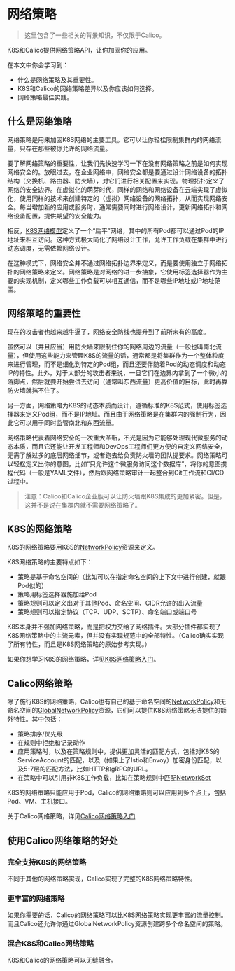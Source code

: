 # 网络策略

> 这里包含了一些相关的背景知识，不仅限于Calico。

K8S和Calico提供网络策略API，让你加固你的应用。

在本文中你会学习到：

- 什么是网络策略及其重要性。
- K8S和Calico的网络策略差异以及你应该如何选择。
- 网络策略最佳实践。

## 什么是网络策略

网络策略是用来加固K8S网络的主要工具。它可以让你轻松限制集群内的网络流量，只存在那些被你允许的网络流量。

要了解网络策略的重要性，让我们先快速学习一下在没有网络策略之前是如何实现网络安全的。放眼过去，在企业网络中，网络安全都是要通过设计网络设备的拓扑结构（交换机、路由器、防火墙），对它们进行相关配置来实现。物理拓扑定义了网络的安全边界。在虚拟化的萌芽时代，同样的网络和网络设备在云端实现了虚拟化，使用同样的技术来创建特定的（虚拟）网络设备的网络拓扑，从而实现网络安全。每当增加新的应用或服务时，通常需要同时进行网络设计，更新网络拓扑和网络设备配置，提供期望的安全能力。

相反，[K8S网络模型](03K8S网络.md)定义了一个“扁平”网络，其中的所有Pod都可以通过Pod的IP地址来相互访问。这种方式极大简化了网络设计工作，允许工作负载在集群中进行动态调度，无需依赖网络设计。

在这种模式下，网络安全并不通过网络拓扑边界来定义，而是要使用独立于网络拓扑的网络策略来定义。网络策略是对网络的进一步抽象，它使用标签选择器作为主要的实现机制，定义哪些工作负载可以相互通信，而不是哪些IP地址或IP地址范围。

## 网络策略的重要性

现在的攻击者也越来越牛逼了，网络安全防线也提升到了前所未有的高度。

虽然可以（并且应当）用防火墙来限制住你的网络周边的流量（一般也叫南北流量），但使用这些能力来管理K8S的流量的话，通常都是将集群作为一个整体粒度来进行管理，而不是细化到特定的Pod组，而且还要伴随着Pod的动态调度和动态IP的特性。此外，对于大部分的攻击者来说，一旦它们在边界内拿到了一个微小的落脚点，然后就要开始尝试去访问（通常叫东西流量）更高价值的目标，此时再靠防火墙就挡不住了。

另一方面，网络策略为K8S的动态本质而设计，遵循标准的K8S范式，使用标签选择器来定义Pod组，而不是IP地址。而且由于网络策略是在集群内的强制行为，因此它可以用于同时监管南北和东西流量。

网络策略代表着网络安全的一次重大革新，不光是因为它能够处理现代微服务的动态本质，而且它还能让开发工程师和DevOps工程师们更方便的自定义网络安全，无需了解过多的底层网络细节，或者跑去给负责防火墙的团队提要求。网络策略可以轻松定义出你的意图，比如“只允许这个微服务访问这个数据库”，将你的意图携程代码（一般是YAML文件），然后跟网络策略审计一起整合到Git工作流和CI/CD过程中。

> 注意：Calico和Calico企业版可以让防火墙跟K8S集成的更加紧密。但是，这并不是说在集群内就不需要网络策略了。

## K8S的网络策略

K8S的网络策略要用K8S的[NetworkPolicy](https://kubernetes.io/docs/reference/generated/kubernetes-api/v1.21/#networkpolicy-v1-networking-k8s-io)资源来定义。

K8S网络策略的主要特点如下：

- 策略是基于命名空间的（比如可以在指定命名空间的上下文中进行创建，就跟Pod似的）
- 策略用标签选择器施加给Pod
- 策略规则可以定义出对于其他Pod、命名空间、CIDR允许的出入流量
- 策略规则可以指定协议（TCP、UDP、SCTP）、命名端口或端口号

K8S本身并不强加网络策略，而是把权力交给了网络插件。大部分插件都实现了K8S网络策略中的主流元素，但并没有实现规范中的全部特性。（Calico确实实现了所有特性，而且是K8S网络策略的原始参考实现。）

如果你想学习K8S的网络策略，详见[K8S网络策略入门](../04安全/03策略入门/02K8S策略/01K8S网络策略入门.md)。

## Calico网络策略

除了施行K8S的网络策略，Calico也有自己的基于命名空间的[NetworkPolicy](../06参考/04资源定义/12网络策略.md)和无命名空间的[GlobalNetworkPolicy](../06参考/04资源定义/06全局网络策略.md)资源，它们可以提供K8S网络策略无法提供的额外特性。其中包括：

- 策略排序/优先级
- 在规则中拒绝和记录动作
- 应用策略时，以及在策略规则中，提供更加灵活的匹配方式，包括对K8S的ServiceAccount的匹配，以及（如果上了Istio和Envoy）加密身份匹配，以及5-7层的匹配方法，比如HTTP和gRPC的URL。
- 在策略中可以引用非K8S工作负载，比如在策略规则中匹配[NetworkSet](../06参考/04资源定义/13网络集.md)

K8S的网络策略只能应用于Pod，Calico的网络策略则可以应用到多个点上，包括Pod、VM、主机接口。

关于Calico网络策略，详见[Calico网络策略入门](../04安全/03策略入门/01Calico策略/01Calico网络策略入门.md)

## 使用Calico网络策略的好处

### 完全支持K8S的网络策略

不同于其他的网络策略实现，Calico实现了完整的K8S网络策略特性。

### 更丰富的网络策略

如果你需要的话，Calico的网络策略可以比K8S网络策略实现更丰富的流量控制。而且Calico还允许你通过GlobalNetworkPolicy资源创建跨多个命名空间的策略。

### 混合K8S和Calico网络策略

K8S和Calico的网络策略可以无缝融合。